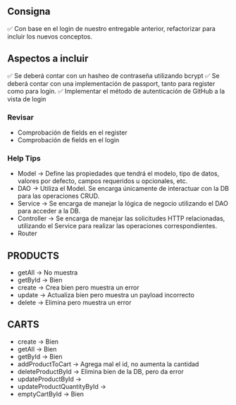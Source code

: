 ## Consigna

✅ Con base en el login de nuestro entregable anterior, refactorizar para incluir los nuevos conceptos.

## Aspectos a incluir

✅ Se deberá contar con un hasheo de contraseña utilizando bcrypt
✅ Se deberá contar con una implementación de passport, tanto para register como para login.
✅ Implementar el método de autenticación de GitHub a la vista de login


### Revisar

- Comprobación de fields en el register
- Comprobación de fields en el login

### Help Tips

- Model -> Define las propiedades que tendrá el modelo, tipo de datos, valores por defecto, campos requeridos u opcionales, etc.
- DAO -> Utiliza el Model. Se encarga únicamente de interactuar con la DB para las operaciones CRUD.
- Service -> Se encarga de manejar la lógica de negocio utilizando el DAO para acceder a la DB.
- Controller -> Se encarga de manejar las solicitudes HTTP relacionadas, utilizando el Service para realizar las operaciones correspondientes.
- Router

## PRODUCTS

- getAll -> No muestra
- getById -> Bien
- create -> Crea bien pero muestra un error
- update -> Actualiza bien pero muestra un payload incorrecto
- delete -> Elimina pero muestra un error


## CARTS

- create -> Bien
- getAll -> Bien
- getById -> Bien
- addProductToCart -> Agrega mal el id, no aumenta la cantidad
- deleteProductById -> Elimina bien de la DB, pero da error
- updateProductById ->
- updateProductQuantityById ->
- emptyCartById -> Bien
